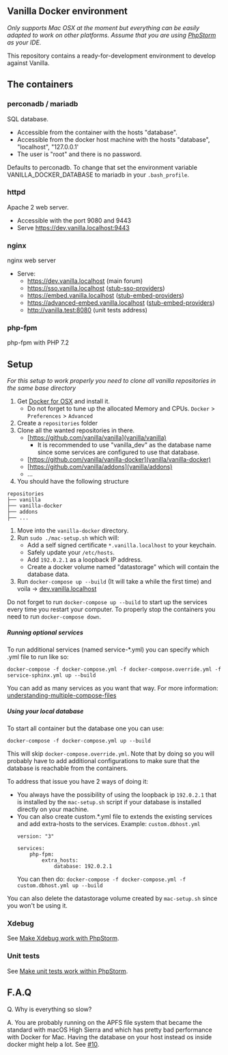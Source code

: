 ## Vanilla Docker environment

*Only supports Mac OSX at the moment but everything can be easily adapted to work on other platforms.*
*Assume that you are using [PhpStorm](https://www.jetbrains.com/phpstorm/) as your IDE.*

This repository contains a ready-for-development environment to develop against Vanilla.

## The containers

### perconadb / mariadb

SQL database.

- Accessible from the container with the hosts "database".
- Accessible from the docker host machine with the hosts "database", "localhost", "127.0.0.1'
- The user is "root" and there is no password.

Defaults to perconadb.
To change that set the environment variable VANILLA_DOCKER_DATABASE to mariadb in your `.bash_profile`.

### httpd

Apache 2 web server.

- Accessible with the port 9080 and 9443
- Serve https://dev.vanilla.localhost:9443

### nginx

nginx web server

- Serve:
    - https://dev.vanilla.localhost (main forum)
    - https://sso.vanilla.localhost ([stub-sso-providers](https://github.com/vanilla/stub-sso-providers))
    - https://embed.vanilla.localhost ([stub-embed-providers](https://github.com/vanilla/stub-embed-providers))
    - https://advanced-embed.vanilla.localhost ([stub-embed-providers](https://github.com/vanilla/stub-embed-providers))
    - http://vanilla.test:8080 (unit tests address)

### php-fpm

php-fpm with PHP 7.2

## Setup

*For this setup to work properly you need to clone all vanilla repositories in the same base directory*

1. Get [Docker for OSX](https://download.docker.com/mac/stable/Docker.dmg) and install it.
    - Do not forget to tune up the allocated Memory and CPUs. `Docker` > `Preferences` > `Advanced`
1. Create a `repositories` folder
1. Clone all the wanted repositories in there.
    - [https://github.com/vanilla/vanilla](vanilla/vanilla)
        - It is recommended to use "vanilla_dev" as the database name since some services are configured to use that database.
    - [https://github.com/vanilla/vanilla-docker](vanilla/vanilla-docker)
    - [https://github.com/vanilla/addons](vanilla/addons)
    - ...
1. You should have the following structure
```
repositories
├── vanilla
├── vanilla-docker
├── addons
├── ...
```
1. Move into the `vanilla-docker` directory.
1. Run `sudo ./mac-setup.sh` which will:
    - Add a self signed certificate `*.vanilla.localhost` to your keychain.
    - Safely update your `/etc/hosts`.
    - Add `192.0.2.1` as a loopback IP address.
    - Create a docker volume named "datastorage" which will contain the database data.
1. Run `docker-compose up --build` (It will take a while the first time) and voila -> [dev.vanilla.localhost](https://dev.vanilla.localhost/)

Do not forget to run `docker-compose up --build` to start up the services every time you restart your computer.
To properly stop the containers you need to run `docker-compose down`.

##### Running optional services

To run additional services (named service-*.yml) you can specify which .yml file to run like so:

`docker-compose -f docker-compose.yml -f docker-compose.override.yml -f service-sphinx.yml up --build`

You can add as many services as you want that way.
For more information: [understanding-multiple-compose-files](https://docs.docker.com/compose/extends/#understanding-multiple-compose-files)

##### Using your local database

To start all container but the database one you can use:

`docker-compose -f docker-compose.yml up --build`

This will skip `docker-compose.override.yml`. Note that by doing so you will probably have to add additional
configurations to make sure that the database is reachable from the containers.

To address that issue you have 2 ways of doing it:
- You always have the possibility of using the loopback ip `192.0.2.1` that is installed by the `mac-setup.sh` script
if your database is installed directly on your machine.
- You can also create custom.*.yml file to extends the existing services and add extra-hosts to the services. Example:
    `custom.dbhost.yml`
    ```
    version: "3"
    
    services:
        php-fpm:
            extra_hosts:
                database: 192.0.2.1

    ```
    You can then do: `docker-compose -f docker-compose.yml -f custom.dbhost.yml up --build`

You can also delete the datastorage volume created by `mac-setup.sh` since you won't be using it.

### Xdebug

See [Make Xdebug work with PhpStorm](./docs/xdebug.md).

### Unit tests

See [Make unit tests work within PhpStorm](./docs/unit-tests.md).

## F.A.Q

Q. Why is everything so slow?

A. You are probably running on the APFS file system that became the standard with macOS High Sierra and 
which has pretty bad performance with Docker for Mac. 
Having the database on your host instead os inside docker might help a lot. See [#10](https://github.com/vanilla/vanilla-docker/issues/10). 

